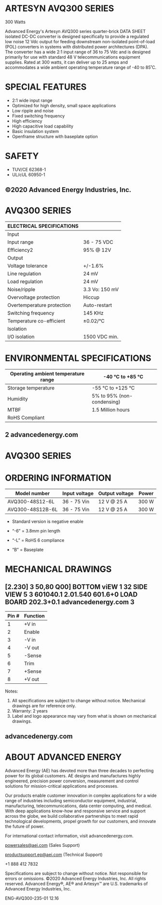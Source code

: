 # ARTESYN AVQ300 SERIES

300 Watts

Advanced Energy's Artesyn AVQ300 series quarter-brick DATA SHEET isolated DC-DC converter is designed specifically to provide a regulated low noise 12 Vdc output for feeding downstream non-isolated point-of-load (POL) converters in systems with distributed power architectures (DPA). The converter has a wide 2:1 input range of 36 to 75 Vdc and is designed primarily for use with standard 48 V telecommunications equipment supplies. Rated at 300 watts, it can deliver up to 25 amps and accommodates a wide ambient operating temperature range of -40 to 85˚C.

# SPECIAL FEATURES

- 2:1 wide input range
- Optimized for high density, small space applications
- Low ripple and noise
- Fixed switching frequency
- High efficiency
- High capacitive load capability
- Basic insulation system
- Openframe structure with baseplate option

# SAFETY

- TUV/CE 62368-1
- UL/cUL 60950-1

©2020 Advanced Energy Industries, Inc.
---
# AVQ300 SERIES

|ELECTRICAL SPECIFICATIONS| |
|---|---|
|Input| |
|Input range|36 - 75 VDC|
|Efficiency2|95% @ 12V|
|Output| |
|Voltage tolerance|+/-1.6%|
|Line regulation|24 mV|
|Load regulation|24 mV|
|Noise/ripple|3.3 Vo: 150 mV|
|Overvoltage protection|Hiccup|
|Overtemperature protection|Auto-restart|
|Switching frequency|145 KHz|
|Temperature co-efficient|±0.02/°C|
|Isolation| |
|I/O isolation|1500 VDC min.|

# ENVIRONMENTAL SPECIFICATIONS

|Operating ambient temperature range|-40 °C to +85 °C|
|---|---|
|Storage temperature|-55 °C to +125 °C|
|Humidity|5% to 95% (non-condensing)|
|MTBF|1.5 Million hours|
|RoHS Compliant| |

2 advancedenergy.com
---
# AVQ300 SERIES

# ORDERING INFORMATION

|Model number|Input voltage|Output voltage|Power|
|---|---|---|---|
|AVQ300-48S12-6L|36 - 75 Vin|12 V @ 25 A|300 W|
|AVQ300-48S12B-6L|36 - 75 Vin|12 V @ 25 A|300 W|

- Standard version is negative enable

- “-6” = 3.8mm pin length

- “-L” = RoHS 6 compliance

- “B” = Baseplate

# MECHANICAL DRAWINGS

[2.230]                3
50,80 Q00]
BOTTOM viEW
1 32
SIDE VIEW              5
3
601040.1         2.01.540
601.6+0     LOAD BOARD       202.3+0.1
advancedenergy.com     3
---
|Pin #|Function|
|---|---|
|1|+V in|
|2|Enable|
|3|-V in|
|4|-V out|
|5|-Sense|
|6|Trim|
|7|+Sense|
|8|+V out|

Notes:

1. All specifications are subject to change without notice. Mechanical drawings are for reference only.
2. Warranty: 2 years
3. Label and logo appearance may vary from what is shown on mechanical drawings.

advancedenergy.com
---
# ABOUT ADVANCED ENERGY

Advanced Energy (AE) has devoted more than three decades to perfecting power for its global customers. AE designs and manufactures highly engineered, precision power conversion, measurement and control solutions for mission-critical applications and processes.

Our products enable customer innovation in complex applications for a wide range of industries including semiconductor equipment, industrial, manufacturing, telecommunications, data center computing, and medical. With deep applications know-how and responsive service and support across the globe, we build collaborative partnerships to meet rapid technological developments, propel growth for our customers, and innovate the future of power.

For international contact information, visit advancedenergy.com.

powersales@aei.com (Sales Support)

productsupport.ep@aei.com (Technical Support)

+1 888 412 7832

Specifications are subject to change without notice. Not responsible for errors or omissions. ©2020 Advanced Energy Industries, Inc. All rights reserved. Advanced Energy®, AE® and Artesyn™ are U.S. trademarks of Advanced Energy Industries, Inc.

ENG-AVQ300-235-01 12.16